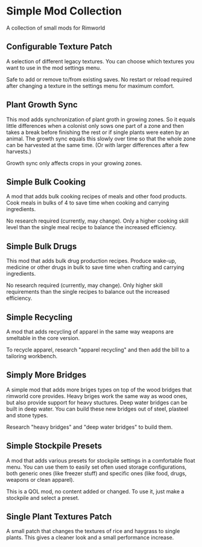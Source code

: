 # Simple Mod Collection
A collection of small mods for Rimworld

## Configurable Texture Patch
A selection of different legacy textures. You can choose which textures you want to use in the mod settings menu.

Safe to add or remove to/from existing saves.
No restart or reload required after changing a texture in the settings menu for maximum comfort.

## Plant Growth Sync
This mod adds synchronization of plant groth in growing zones. So it equals little differences when a colonist only sows one part of a zone and then takes a break before finishing the rest or if single plants were eaten by an animal. The growth sync equals this slowly over time so that the whole zone can be harvested at the same time. (Or with larger differences after a few harvests.)

Growth sync only affects crops in your growing zones.

## Simple Bulk Cooking
A mod that adds bulk cooking recipes of meals and other food products. Cook meals in bulks of 4 to save time when cooking and carrying ingredients.

No research required (currently, may change). Only a higher cooking skill level than the single meal recipe to balance the increased efficiency.

## Simple Bulk Drugs
This mod that adds bulk drug production recipes. Produce wake-up, medicine or other drugs in bulk to save time when crafting and carrying ingredients.

No research required (currently, may change). Only higher skill requirements than the single recipes to balance out the increased efficiency.

## Simple Recycling
A mod that adds recycling of apparel in the same way weapons are smeltable in the core version.

To recycle apparel, research "apparel recycling" and then add the bill to a tailoring workbench.

## Simply More Bridges
A simple mod that adds more briges types on top of the wood bridges that rimworld core provides. Heavy briges work the same way as wood ones, but also provide support for heavy stuctures. Deep water bridges can be built in deep water.
You can build these new bridges out of steel, plasteel and stone types.

Research "heavy bridges" and "deep water bridges" to build them.

## Simple Stockpile Presets
A mod that adds various presets for stockpile settings in a comfortable float menu. You can use them to easily set often used storage configurations, both generic ones (like freezer stuff) and specific ones (like food, drugs, weapons or clean apparel).

This is a QOL mod, no content added or changed. To use it, just make a stockpile and select a preset.

## Single Plant Textures Patch
A small patch that changes the textures of rice and haygrass to single plants. This gives a cleaner look and a small performance increase.
